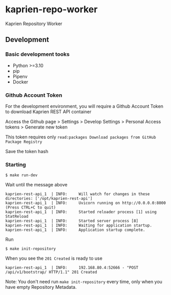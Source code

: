 # kaprien-repo-worker
Kaprien Repository Worker


## Development

### Basic development tooks

- Python >=3.10
- pip
- Pipenv
- Docker

### Github Account Token

For the development environment, you will require a Github Account Token to
download Kaprien REST API container

Access the Github page > Settings > Develop Settings > Personal Access tokens >
Generate new token

This token requires only
`read:packages Download packages from GitHub Package Registry`

Save the token hash

### Starting

```shell
$ make run-dev
```

Wait until the message above
```shell
kaprien-rest-api_1  | INFO:     Will watch for changes in these directories: ['/opt/kaprien-rest-api']
kaprien-rest-api_1  | INFO:     Uvicorn running on http://0.0.0.0:8000 (Press CTRL+C to quit)
kaprien-rest-api_1  | INFO:     Started reloader process [1] using StatReload
kaprien-rest-api_1  | INFO:     Started server process [8]
kaprien-rest-api_1  | INFO:     Waiting for application startup.
kaprien-rest-api_1  | INFO:     Application startup complete.
```

Run
```shell
$ make init-repository
```

When you see the `201 Created` is ready to use
```shell
kaprien-rest-api_1  | INFO:     192.168.80.4:52666 - "POST /api/v1/bootstrap/ HTTP/1.1" 201 Created
```
Note: You don't need run `make init-repository` every time, only when you
have empty Repository Metadata.

